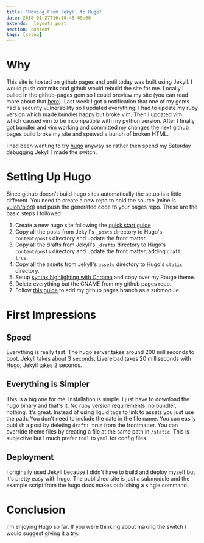 ```yaml
---
title: "Moving From Jekyll to Hugo"
date: 2018-01-27T16:10:45-05:00
extends: _layouts.post
section: content
tags: [setup]
---
```


# Why

This site is hosted on github pages and until today was built using Jekyll.  I would push commits and github would rebuild the site for me.  Locally I pulled in the github-pages gem so I could preview my site (you can read more about that [here](http://mattallan.org/posts/github-pages-best-practices/)).  Last week I got a notification that one of my gems had a security vulnerability so I updated everything.  I had to update my ruby version which made bundler happy but broke vim.  Then I updated vim which caused vim to be incompatible with my python version.  After I finally got bundler and vim working and committed my changes the next github pages build broke my site and spewed a bunch of broken HTML.

I had been wanting to try [hugo](https://gohugo.io/) anyway so rather then spend my Saturday debugging Jekyll I made the switch.

# Setting Up Hugo

Since github doesn't build hugo sites automatically the setup is a little different.  You need to create a new repo to hold the source (mine is [yuloh/blog](https://github.com/yuloh/blog)) and push the generated code to your pages repo.  These are the basic steps I followed:

1. Create a new hugo site following the [quick start guide](https://gohugo.io/getting-started/quick-start/)
2. Copy all the posts from Jekyll's `_posts` directory to Hugo's `content/posts` directory and update the front matter.
3. Copy all the drafts from Jekyll's `_drafts` directory to Hugo's `content/posts` directory and update the front matter, adding `draft: true`.
4. Copy all the assets from Jekyll's `assets` directory to Hugo's `static` directory.
5. Setup [syntax highlighting with Chroma](https://gohugo.io/content-management/syntax-highlighting/) and copy over my Rouge theme.
6. Delete everything but the CNAME from my github pages repo.
7. Follow [this guide](https://gohugo.io/hosting-and-deployment/hosting-on-github/#github-user-or-organization-pages) to add my github pages branch as a submodule.

# First Impressions

## Speed

Everything is really fast.  The hugo server takes around 200 milliseconds to boot.  Jekyll takes about 3 seconds.  Livereload takes 20 milliseconds with Hugo; Jekyll takes 2 seconds.

## Everything is Simpler

This is a big one for me.  Installation is simple.  I just have to download the hugo binary and that's it.  No ruby version requirements, no bundler, nothing.  It's great.  Instead of using liquid tags to link to assets you just use the path.  You don't need to include the date in the file name.  You can easily publish a post by deleting `draft: true` from the frontmatter.  You can override theme files by creating a file at the same path in `/static`.  This is subjective but I much prefer `toml` to `yaml` for config files.

## Deployment

I originally used Jekyll because I didn't have to build and deploy myself but it's pretty easy with hugo.  The published site is just a submodule and the example script from the hugo docs makes publishing a single command.

# Conclusion

I'm enjoying Hugo so far.  If you were thinking about making the switch I would suggest giving it a try.